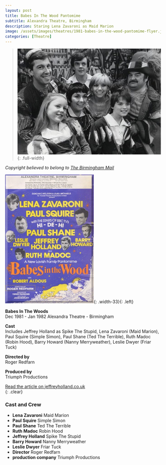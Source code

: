 ```yaml
---
layout: post
title: Babes In The Wood Pantomime
subtitle: Alexandra Theatre, Birmingham
description: Staring Lena Zavaroni as Maid Marion
image: /assets/images/theatres/1981-babes-in-the-wood-pantomime-flyer.jpg
categories: [Theatre]
---
```


> ![](/assets/images/theatres/1981-babes-in-the-wood-pantomime.jpg){: .full-width}

<cite>Copyright believed to belong to [The Birmingham Mail](https://www.birminghammail.co.uk/news/nostalgia/gallery/christmas-pantomime-198136)</cite>

![](/assets/images/theatres/1981-babes-in-the-wood-pantomime-flyer.jpg){: .width-33}{: .left}

**Babes In The Woods**
<br />Dec 1981 - Jan 1982 Alexandra Theatre - Birmingham

**Cast**
<br />
Includes Jeffrey Holland as Spike The Stupid, Lena Zavaroni (Maid Marion), Paul Squire (Simple Simon), Paul Shane (Ted The Terrible), Ruth Madoc (Robin Hood), Barry Howard (Nanny Merryweather), Leslie Dwyer (Friar Tuck)

**Directed by**
<br />
Roger Redfarn

**Produced by**
<br />
Triumph Productions

[Read the article on jeffreyholland.co.uk](http://www.jeffreyholland.co.uk/Jeffrey_Holland/Panto_Babes_In_The_Wood_1981.html)
<br />{: .clear}
### Cast and Crew
* **Lena Zavaroni** Maid Marion
* **Paul Squire** Simple Simon
* **Paul Shane** Ted The Terrible
* **Ruth Madoc** Robin Hood
* **Jeffrey Holland** Spike The Stupid
* **Barry Howard** Nanny Merryweather
* **Leslie Dwyer** Friar Tuck
* **Director** Roger Redfarn
* **production company** Triumph Productions

<style>
.dt-published {display: none;}
.post-meta:after {content: "23 December 1981 - 27 January 1982, daily shows at 2.30 and 7pm";}
.height-adjust1 {width:auto; height:350px;}
.height-adjust2 {width:auto; height:307px;}
.fit1 {width:367.7px; height:498px; object-fit: cover; margin-bottom:5px;}
</style>

